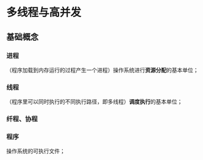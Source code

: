 # 多线程与高并发


## 基础概念

### 进程


（程序加载到内存运行的过程产生一个进程）操作系统进行**资源分配**的基本单位；


### 线程


（程序里可以同时执行的不同执行路径，即多线程）**调度执行**的基本单位；


### 纤程、协程


### 程序


操作系统的可执行文件；

